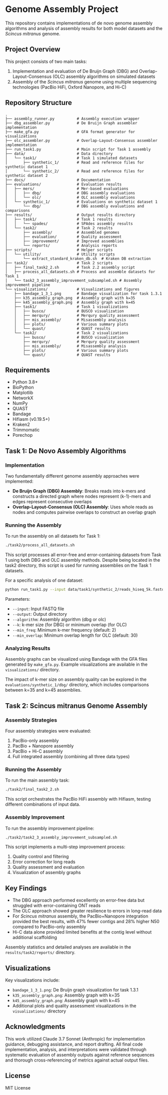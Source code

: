 # Genome Assembly Project

This repository contains implementations of de novo genome assembly algorithms and analysis of assembly results for both model datasets and the *Scincus mitranus* genome.

## Project Overview

This project consists of two main tasks:

1. Implementation and evaluation of De Bruijn Graph (DBG) and Overlap-Layout-Consensus (OLC) assembly algorithms on simulated datasets
2. Assembly of the *Scincus mitranus* genome using multiple sequencing technologies (PacBio HiFi, Oxford Nanopore, and Hi-C)

## Repository Structure

```
.
├── assembly_runner.py          # Assembly execution wrapper
├── dbg_assembler.py            # De Bruijn Graph assembler implementation
├── make_gfa.py                 # GFA format generator for visualizations
├── olc_assembler.py            # Overlap-Layout-Consensus assembler implementation
├── run_task1.py                # Main script for Task 1 assembly
├── data/                       # Data directory
│   └── task1/                  # Task 1 simulated datasets
│       ├── synthetic_1/        # Read and reference files for synthetic dataset 1
│       └── synthetic_2/        # Read and reference files for synthetic dataset 2
├── docs/                       # Documentation
├── evaluations/                # Evaluation results
│   ├── mers/                   # Mer-based evaluations
│   │   ├── dbg/                # DBG assembly evaluations
│   │   └── olc/                # OLC assembly evaluations
│   └── synthetic_1/            # Evaluations on synthetic dataset 1
│       └── dbg/                # DBG assembly evaluations and comparisons
├── results/                    # Output results directory
│   ├── task1/                  # Task 1 results
│   │   └── spades/             # SPAdes assembly results
│   └── task2/                  # Task 2 results
│       ├── assembly/           # Assembled genomes
│       ├── evaluation/         # Quality assessment
│       ├── improvement/        # Improved assemblies
│       └── reports/            # Analysis reports
├── scripts/                    # Helper scripts
│   └── utility/                # Utility scripts
│       └── extract_standard_kraken_db.sh  # Kraken DB extraction
├── task2/                      # Task 2 scripts
│   ├── final_task2_2.sh        # Task 2.2 assembly script
│   ├── process_all_datasets.sh # Process and assemble datasets for Task 1
│   └── task2_3_assembly_improvement_subsampled.sh # Assembly improvement pipeline
└── visualizations/             # Visualizations and figures
    ├── bandage_1_3_1.png       # Bandage visualization for task 1.3.1
    ├── k35_assembly_graph.png  # Assembly graph with k=35
    ├── k45_assembly_graph.png  # Assembly graph with k=45
    ├── task1/                  # Task 1 visualizations
    │   ├── busco/              # BUSCO visualization
    │   ├── merqury/            # Merqury quality assessment
    │   ├── mis_assembly/       # Misassembly analysis
    │   ├── plots/              # Various summary plots
    │   └── quast/              # QUAST results
    └── task2/                  # Task 2 visualizations
        ├── busco/              # BUSCO visualization
        ├── merqury/            # Merqury quality assessment
        ├── mis_assembly/       # Misassembly analysis
        ├── plots/              # Various summary plots
        └── quast/              # QUAST results
```

## Requirements

- Python 3.8+
- BioPython
- Matplotlib
- NetworkX
- NumPy
- QUAST
- Bandage
- Hifiasm (v0.19.5+)
- Kraken2
- Trimmomatic
- Porechop

## Task 1: De Novo Assembly Algorithms

### Implementation

Two fundamentally different genome assembly approaches were implemented:

- **De Bruijn Graph (DBG) Assembly**: Breaks reads into k-mers and constructs a directed graph where nodes represent (k-1)-mers and edges represent consecutive overlaps
- **Overlap-Layout-Consensus (OLC) Assembly**: Uses whole reads as nodes and computes pairwise overlaps to construct an overlap graph

### Running the Assembly

To run the assembly on all datasets for Task 1:

```bash
./task2/process_all_datasets.sh
```

This script processes all error-free and error-containing datasets from Task 1 using both DBG and OLC assembly methods. Despite being located in the task2 directory, this script is used for running assemblies on the Task 1 datasets.

For a specific analysis of one dataset:

```bash
python run_task1.py --input data/task1/synthetic_2/reads_hiseq_5k.fastq --output results/task1/ --algorithm dbg --k 40
```

Parameters:

- `--input`: Input FASTQ file
- `--output`: Output directory
- `--algorithm`: Assembly algorithm (dbg or olc)
- `--k`: k-mer size (for DBG) or minimum overlap (for OLC)
- `--min_freq`: Minimum k-mer frequency (default: 2)
- `--min_overlap`: Minimum overlap length for OLC (default: 30)

### Analyzing Results

Assembly graphs can be visualized using Bandage with the GFA files generated by `make_gfa.py`. Example visualizations are available in the `visualizations/` directory.

The impact of k-mer size on assembly quality can be explored in the `evaluations/synthetic_1/dbg/` directory, which includes comparisons between k=35 and k=45 assemblies.

## Task 2: Scincus mitranus Genome Assembly

### Assembly Strategies

Four assembly strategies were evaluated:

1. PacBio-only assembly
2. PacBio + Nanopore assembly
3. PacBio + Hi-C assembly
4. Full integrated assembly (combining all three data types)

### Running the Assembly

To run the main assembly task:

```bash
./task2/final_task2_2.sh
```

This script orchestrates the PacBio HiFi assembly with Hifiasm, testing different combinations of input data.

### Assembly Improvement

To run the assembly improvement pipeline:

```bash
./task2/task2_3_assembly_improvement_subsampled.sh
```

This script implements a multi-step improvement process:

1. Quality control and filtering
2. Error correction for long reads
3. Quality assessment and evaluation
4. Visualization of assembly graphs

## Key Findings

- The DBG approach performed excellently on error-free data but struggled with error-containing ONT reads
- The OLC approach showed greater resilience to errors in long-read data
- For *Scincus mitranus* assembly, the PacBio+Nanopore integration provided the best results, with 47% fewer contigs and 28% higher N50 compared to PacBio-only assembly
- Hi-C data alone provided limited benefits at the contig level without additional scaffolding

Assembly statistics and detailed analyses are available in the `results/task2/reports/` directory.

## Visualizations

Key visualizations include:

- `bandage_1_3_1.png`: De Bruijn graph visualization for task 1.3.1
- `k35_assembly_graph.png`: Assembly graph with k=35
- `k45_assembly_graph.png`: Assembly graph with k=45
- Additional plots and quality assessment visualizations in the `visualizations/` directory

## Acknowledgments

This work utilized Claude 3.7 Sonnet (Anthropic) for implementation guidance, debugging assistance, and report drafting. All final code implementation, analysis, and interpretations were validated through systematic evaluation of assembly outputs against reference sequences and thorough cross-referencing of metrics against actual output files.

## License

MIT License